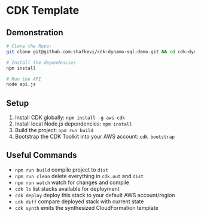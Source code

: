 # CDK Template

<!-- ![Architecture](architecture.svg) -->
## Demonstration
```bash
# Clone the Repo:
git clone git@github.com:shafkevi/cdk-dynamo-sql-demo.git && cd cdk-dynamo-sql-demo && ls | grep -v src | xargs rm -rf && cd src/app

# Install the dependencies
npm install

# Run the API
node api.js
```


## Setup

  1. Install CDK globally: `npm install -g aws-cdk`
  2. Install local Node.js dependencies: `npm install`
  3. Build the project: `npm run build`
  4. Bootstrap the CDK Toolkit into your AWS account: `cdk bootstrap`

## Useful Commands

  * `npm run build` compile project to `dist`
  * `npm run clean` delete everything in `cdk.out` and `dist`
  * `npm run watch` watch for changes and compile
  * `cdk ls` list stacks available for deployment
  * `cdk deploy` deploy this stack to your default AWS account/region
  * `cdk diff` compare deployed stack with current state
  * `cdk synth` emits the synthesized CloudFormation template
